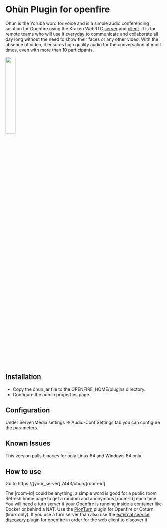 # Ohùn Plugin for openfire

Ohun is the Yoruba word for voice and is a simple audio conferencing solution for Openfire using the Kraken WebRTC [server](https://github.com/MixinNetwork/kraken) and [client](https://github.com/MixinNetwork/kraken.fm). 
It is for remote teams who will use it everyday to communicate and collaborate all day long without the need to show their faces or any other video. With the absence of video, it ensures high quality audio for the conversation at most times, even with more than 10 participants.

<img width="25%" src="https://github.com/igniterealtime/openfire-ohun-plugin/raw/master/ohun.png" />

## Installation

- Copy the ohun.jar file to the OPENFIRE_HOME/plugins directory.
- Configure the admin properties page.

## Configuration

Under Server/Media settings -> Audio-Conf Settings tab you can configure the parameters.

## Known Issues

This version pulls binaries for only Linux 64 and Windows 64 only.

## How to use

Go to https://[your_server]:7443/ohun/[room-id]

The [room-id] could be anything, a simple word is good for a public room
Refresh home page to get a random and anonymous [room-id] each time
You will need a turn server if your Openfire is running inside a container like Docker or behind a NAT. Use the [PionTurn](https://github.com/igniterealtime/openfire-pionturn-plugin/releases) plugin for Openfire or Coturn (linux only). If you use a turn server than also use the [external service discovery](https://github.com/igniterealtime/openfire-externalservicediscovery-plugin) plugin for openfire in order for the web client to discover it.
